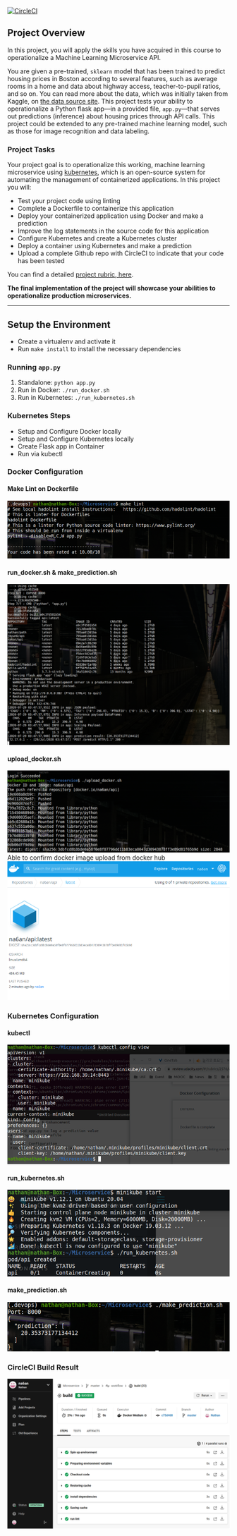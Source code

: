[![CircleCI](https://circleci.com/gh/na6an/Microservice.svg?style=svg)](https://circleci.com/gh/na6an/Microservice)

## Project Overview

In this project, you will apply the skills you have acquired in this course to operationalize a Machine Learning Microservice API. 

You are given a pre-trained, `sklearn` model that has been trained to predict housing prices in Boston according to several features, such as average rooms in a home and data about highway access, teacher-to-pupil ratios, and so on. You can read more about the data, which was initially taken from Kaggle, on [the data source site](https://www.kaggle.com/c/boston-housing). This project tests your ability to operationalize a Python flask app—in a provided file, `app.py`—that serves out predictions (inference) about housing prices through API calls. This project could be extended to any pre-trained machine learning model, such as those for image recognition and data labeling.

### Project Tasks

Your project goal is to operationalize this working, machine learning microservice using [kubernetes](https://kubernetes.io/), which is an open-source system for automating the management of containerized applications. In this project you will:
* Test your project code using linting
* Complete a Dockerfile to containerize this application
* Deploy your containerized application using Docker and make a prediction
* Improve the log statements in the source code for this application
* Configure Kubernetes and create a Kubernetes cluster
* Deploy a container using Kubernetes and make a prediction
* Upload a complete Github repo with CircleCI to indicate that your code has been tested

You can find a detailed [project rubric, here](https://review.udacity.com/#!/rubrics/2576/view).

**The final implementation of the project will showcase your abilities to operationalize production microservices.**

---

## Setup the Environment

* Create a virtualenv and activate it
* Run `make install` to install the necessary dependencies

### Running `app.py`

1. Standalone:  `python app.py`
2. Run in Docker:  `./run_docker.sh`
3. Run in Kubernetes:  `./run_kubernetes.sh`

### Kubernetes Steps

* Setup and Configure Docker locally
* Setup and Configure Kubernetes locally
* Create Flask app in Container
* Run via kubectl

### Docker Configuration  
#### Make Lint on Dockerfile
  <img src="https://github.com/na6an/Microservice/blob/master/pic/make_lint.png">  

#### run_docker.sh & make_prediction.sh
  <img src="https://github.com/na6an/Microservice/blob/master/pic/run_docker.png">  

#### upload_docker.sh
  <img src="https://github.com/na6an/Microservice/blob/master/pic/upload_docker.png">  
Able to confirm docker image upload from docker hub  
  <img src="https://github.com/na6an/Microservice/blob/master/pic/docker_hub.png">  
  
### Kubernetes Configuration
#### kubectl
  <img src="https://github.com/na6an/Microservice/blob/master/pic/kubectl.png">  
  
#### run_kubernetes.sh
  <img src="https://github.com/na6an/Microservice/blob/master/pic/run_kub.png">  
  
#### make_prediction.sh
  <img src="https://github.com/na6an/Microservice/blob/master/pic/make_pred.png">  

### CircleCI Build Result
  <img src="https://github.com/na6an/Microservice/blob/master/pic/circleci_build.png">  

